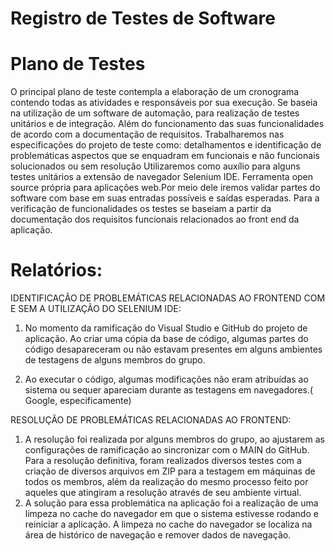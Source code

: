 # Registro de Testes de Software

# Plano de Testes
O principal plano de teste contempla a elaboração de um cronograma contendo todas as atividades e responsáveis por sua execução. Se baseia na utilização de um software de automação, para realização de testes unitários e de integração. Além do funcionamento das suas funcionalidades de acordo com a documentação de requisitos. 
Trabalharemos nas especificações do projeto de teste como:
detalhamentos e identificação de problemáticas
aspectos que se enquadram em funcionais e não funcionais
solucionados ou sem resolução
Utilizaremos como auxílio para alguns testes unitários a extensão de navegador Selenium IDE. Ferramenta open source própria para aplicações web.Por meio dele iremos validar partes do software com base em suas entradas possíveis e saídas esperadas. 
Para a verificação de funcionalidades os testes se baseiam a partir da documentação dos requisitos funcionais relacionados ao front end da aplicação. 

# Relatórios:
IDENTIFICAÇÃO DE PROBLEMÁTICAS RELACIONADAS AO FRONTEND COM E SEM A UTILIZAÇÃO DO SELENIUM IDE:
1) No momento da ramificação do Visual Studio e GitHub do projeto de aplicação. Ao criar uma cópia da base de código, algumas partes do código desapareceram ou não estavam presentes em alguns ambientes de testagens de alguns membros do grupo. 

2) Ao executar o código, algumas modificações não eram atribuídas ao sistema ou sequer apareciam durante as testagens em navegadores.( Google, especificamente)





RESOLUÇÃO DE PROBLEMÁTICAS RELACIONADAS AO FRONTEND:
1)  A resolução foi realizada por alguns membros do grupo, ao ajustarem as configurações de ramificação ao sincronizar com o MAIN do GitHub. Para a resolução definitiva, foram realizados diversos testes com a criação de diversos arquivos em ZIP para a testagem em máquinas de todos os membros, além da realização do mesmo processo feito por aqueles que atingiram a resolução através de seu ambiente virtual. 
2) A solução para essa problemática na aplicação foi a realização de uma limpeza no cache do navegador em que o sistema estivesse rodando e reiniciar a aplicação. 
A limpeza no cache do navegador se localiza na área de histórico de navegação e remover dados de navegação. 


